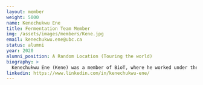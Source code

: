 ```yaml
---
layout: member
weight: 5000
name: Kenechukwu Ene
title: Fermentation Team Member
img: /assets/images/members/Kene.jpg
email: kenechukwu.ene@ubc.ca 
status: alumni
year: 2020
alumni_position: A Random Location (Touring the world)
biography: >
  Kenechukwu Ene (Kene) was a member of BioT, where he worked under the Fermentation team. Through BioT, Kene is gaining some insight into the Food/Beverage industry and is discovering the many ways fermentation could be applied to industries. As part of the Fermentation team, he works around the actual brewing and related technical troubleshooting - Eg. finding ways to measure carbonation inside beer bottles.
linkedin: https://www.linkedin.com/in/kenechukwu-ene/
---
```

